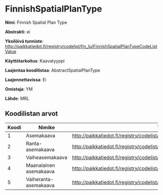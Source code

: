 # FinnishSpatialPlanType

**Nimi**: Finnish Spatial Plan Type

**Abstrakti**: ei

**Yksilöivä tunniste**: http://paikkatiedot.fi/registry/codelist/fin_lu/FinnishSpatialPlanTypeCodeListValue

**Käyttötarkoitus**: Kaavatyyppi

**Laajentaa koodilistaa**: AbstractSpatialPlanType

**Laajennettavissa**: Ei

**Omistaja**: YM

**Lähde**: MRL

## Koodilistan arvot

Koodi     | Nimike           | Tunniste
-----------|------------------|------------
 1       | Asemakaava   | http://paikkatiedot.fi/registry/codelist/fin_lu/FinnishSpatialPlanTypeCodeListValue/1
 2       | Ranta-asemakaava   | http://paikkatiedot.fi/registry/codelist/fin_lu/FinnishSpatialPlanTypeCodeListValue/2
 3       | Vaiheasemakaava   | http://paikkatiedot.fi/registry/codelist/fin_lu/FinnishSpatialPlanTypeCodeListValue/3
 4       | Maanalainen asemakaava   | http://paikkatiedot.fi/registry/codelist/fin_lu/FinnishSpatialPlanTypeCodeListValue/4
 5       | Vaiheranta-asemakaava   | http://paikkatiedot.fi/registry/codelist/fin_lu/FinnishSpatialPlanTypeCodeListValue/5
